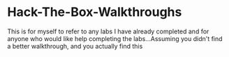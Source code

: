 # Hack-The-Box-Walkthroughs
This is for myself to refer to any labs I have already completed and for anyone who would like help completing the labs...Assuming you didn't find a better walkthrough, and you actually find this
